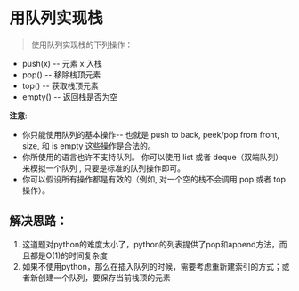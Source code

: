 # 用队列实现栈

> 使用队列实现栈的下列操作：

- push(x) -- 元素 x 入栈
- pop() -- 移除栈顶元素
- top() -- 获取栈顶元素
- empty() -- 返回栈是否为空


**注意**:

- 你只能使用队列的基本操作-- 也就是 push to back, peek/pop from front, size, 和 is empty 这些操作是合法的。
- 你所使用的语言也许不支持队列。 你可以使用 list 或者 deque（双端队列）来模拟一个队列 , 只要是标准的队列操作即可。
- 你可以假设所有操作都是有效的（例如, 对一个空的栈不会调用 pop 或者 top 操作）。


## 解决思路：
1. 这道题对python的难度太小了，python的列表提供了pop和append方法，而且都是O(1)的时间复杂度
2. 如果不使用python，那么在插入队列的时候，需要考虑重新建索引的方式；或者新创建一个队列，要保存当前栈顶的元素
